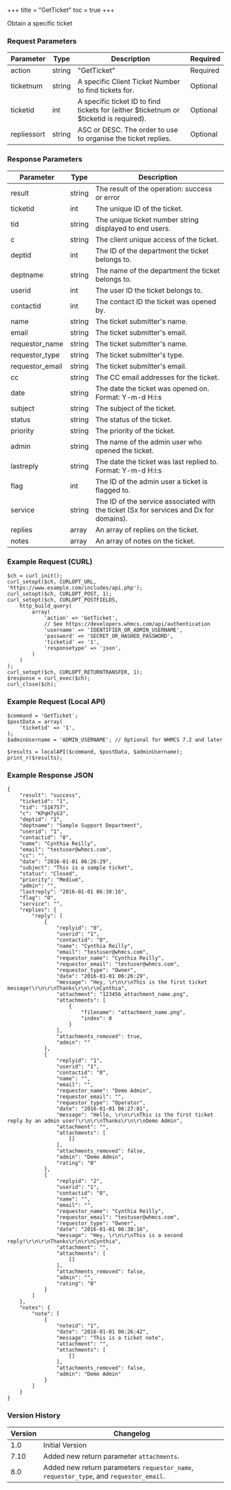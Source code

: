 +++
title = "GetTicket"
toc = true
+++

Obtain a specific ticket

### Request Parameters

| Parameter | Type | Description | Required |
| --------- | ---- | ----------- | -------- |
| action | string | "GetTicket" | Required |
| ticketnum | string | A specific Client Ticket Number to find tickets for. | Optional |
| ticketid | int | A specific ticket ID to find tickets for (either $ticketnum or $ticketid is required). | Optional |
| repliessort | string | ASC or DESC. The order to use to organise the ticket replies. | Optional |

### Response Parameters

| Parameter | Type | Description |
| --------- | ---- | ----------- |
| result | string | The result of the operation: success or error |
| ticketid | int | The unique ID of the ticket. |
| tid | string | The unique ticket number string displayed to end users. |
| c | string | The client unique access of the ticket. |
| deptid | int | The ID of the department the ticket belongs to. |
| deptname | string | The name of the department the ticket belongs to. |
| userid | int | The user ID the ticket belongs to. |
| contactid | int | The contact ID the ticket was opened by. |
| name | string | The ticket submitter's name. |
| email | string | The ticket submitter's email. |
| requestor_name | string | The ticket submitter's name. |
| requestor_type | string | The ticket submitter's type. |
| requestor_email | string | The ticket submitter's email. |
| cc | string | The CC email addresses for the ticket. |
| date | string | The date the ticket was opened on. Format: Y-m-d H:i:s |
| subject | string | The subject of the ticket. |
| status | string | The status of the ticket. |
| priority | string | The priority of the ticket. |
| admin | string | The name of the admin user who opened the ticket. |
| lastreply | string | The date the ticket was last replied to. Format: Y-m-d H:i:s |
| flag | int | The ID of the admin user a ticket is flagged to. |
| service | string | The ID of the service associated with the ticket (Sx for services and Dx for domains). |
| replies | array | An array of replies on the ticket. |
| notes | array | An array of notes on the ticket. |


### Example Request (CURL)

```
$ch = curl_init();
curl_setopt($ch, CURLOPT_URL, 'https://www.example.com/includes/api.php');
curl_setopt($ch, CURLOPT_POST, 1);
curl_setopt($ch, CURLOPT_POSTFIELDS,
    http_build_query(
        array(
            'action' => 'GetTicket',
            // See https://developers.whmcs.com/api/authentication
            'username' => 'IDENTIFIER_OR_ADMIN_USERNAME',
            'password' => 'SECRET_OR_HASHED_PASSWORD',
            'ticketid' => '1',
            'responsetype' => 'json',
        )
    )
);
curl_setopt($ch, CURLOPT_RETURNTRANSFER, 1);
$response = curl_exec($ch);
curl_close($ch);
```


### Example Request (Local API)

```
$command = 'GetTicket';
$postData = array(
    'ticketid' => '1',
);
$adminUsername = 'ADMIN_USERNAME'; // Optional for WHMCS 7.2 and later

$results = localAPI($command, $postData, $adminUsername);
print_r($results);
```


### Example Response JSON

```
{
    "result": "success",
    "ticketid": "1",
    "tid": "516757",
    "c": "KPqH7yG3",
    "deptid": "1",
    "deptname": "Sample Support Department",
    "userid": "1",
    "contactid": "0",
    "name": "Cynthia Reilly",
    "email": "testuser@whmcs.com",
    "cc": "",
    "date": "2016-01-01 06:26:29",
    "subject": "This is a sample ticket",
    "status": "Closed",
    "priority": "Medium",
    "admin": "",
    "lastreply": "2016-01-01 06:30:16",
    "flag": "0",
    "service": "",
    "replies": {
        "reply": [
            {
                "replyid": "0",
                "userid": "1",
                "contactid": "0",
                "name": "Cynthia Reilly",
                "email": "testuser@whmcs.com",
                "requestor_name": "Cynthia Reilly",
                "requestor_email": "testuser@whmcs.com",
                "requestor_type": "Owner",
                "date": "2016-01-01 06:26:29",
                "message": "Hey, \r\n\r\nThis is the first ticket message!\r\n\r\nThanks\r\n\r\nCynthia",
                "attachment": "123456_attachment_name.png",
                "attachments": [
                    {
                        "filename": "attachment_name.png",
                        "index": 0
                    }
                ],
                "attachments_removed": true,
                "admin": ""
            },
            {
                "replyid": "1",
                "userid": "1",
                "contactid": "0",
                "name": "",
                "email": "",
                "requestor_name": "Demo Admin",
                "requestor_email": "",
                "requestor_type": "Operator",
                "date": "2016-01-01 06:27:01",
                "message": "Hello, \r\n\r\nThis is the first ticket reply by an admin user!\r\n\r\nThanks\r\n\r\nDemo Admin",
                "attachment": "",
                "attachments": [
                    []
                ],
                "attachments_removed": false,
                "admin": "Demo Admin",
                "rating": "0"
            },
            {
                "replyid": "2",
                "userid": "1",
                "contactid": "0",
                "name": "",
                "email": "",
                "requestor_name": "Cynthia Reilly",
                "requestor_email": "testuser@whmcs.com",
                "requestor_type": "Owner",
                "date": "2016-01-01 06:30:16",
                "message": "Hey, \r\n\r\nThis is a second reply!\r\n\r\nThanks\r\n\r\nCynthia",
                "attachment": "",
                "attachments": [
                    []
                ],
                "attachments_removed": false,
                "admin": "",
                "rating": "0"
            }
        ]
    },
    "notes": {
        "note": [
            {
                "noteid": "1",
                "date": "2016-01-01 06:26:42",
                "message": "This is a ticket note",
                "attachment": "",
                "attachments": [
                    []
                ],
                "attachments_removed": false,
                "admin": "Demo Admin"
            }
        ]
    }
}
```


### Version History

| Version | Changelog |
| ------- | --------- |
| 1.0 | Initial Version |
| 7.10 | Added new return parameter `attachments`. |
| 8.0 | Added new return parameters `requestor_name`, `requestor_type`, and `requestor_email`. |
